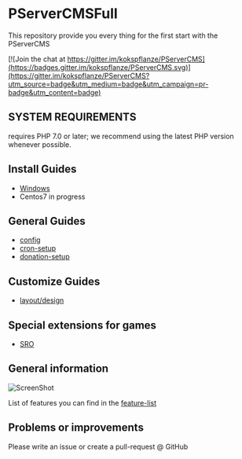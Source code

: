# PServerCMSFull

This repository provide you every thing for the first start with the PServerCMS

[![Join the chat at https://gitter.im/kokspflanze/PServerCMS](https://badges.gitter.im/kokspflanze/PServerCMS.svg)](https://gitter.im/kokspflanze/PServerCMS?utm_source=badge&utm_medium=badge&utm_campaign=pr-badge&utm_content=badge)

## SYSTEM REQUIREMENTS

requires PHP 7.0 or later; we recommend using the latest PHP version whenever possible.

## Install Guides
 - [Windows](https://github.com/kokspflanze/pserverCMSFull/master/doc/windows-setup/INDEX.md)
 - Centos7 in progress
 
## General Guides
 - [config](https://github.com/kokspflanze/pserverCMSFull/master/doc/general-setup/CONFIG.md)
 - [cron-setup](https://github.com/kokspflanze/PServerCMS#crontab-settings)
 - [donation-setup](https://github.com/kokspflanze/PServerCMS#donation)
 
## Customize Guides
 - [layout/design](https://github.com/kokspflanze/pserverCMSFull/master/doc/CUSTOMIZE.md)
 
## Special extensions for games
 - [SRO](https://github.com/kokspflanze/PServerSRO)
 
 
## General information
  
 ![ScreenShot](https://raw.github.com/kokspflanze/PServerCMS/master/docs/screenshots/news.png)
 
 List of features you can find in the [feature-list](https://github.com/kokspflanze/PServerCMS#features)
  
## Problems or improvements
 
 Please write an issue or create a pull-request @ GitHub